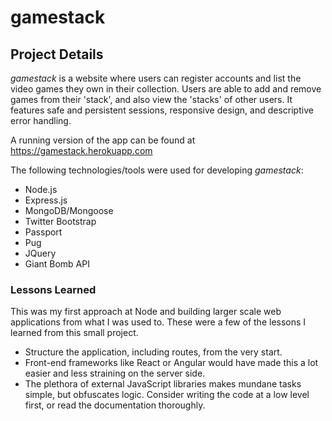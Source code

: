 # gamestack

## Project Details 
*gamestack* is a website where users can register accounts and list the video games they own in their collection. 
Users are able to add and remove games from their 'stack', and also view the 'stacks' of other users. 
It features safe and persistent sessions, responsive design, and descriptive error handling.

A running version of the app can be found at https://gamestack.herokuapp.com

The following technologies/tools were used for developing *gamestack*:
* Node.js
* Express.js
* MongoDB/Mongoose
* Twitter Bootstrap
* Passport
* Pug
* JQuery 
* Giant Bomb API

### Lessons Learned
This was my first approach at Node and building larger scale web applications from what I was used to. These were a few of the lessons I learned from this small project.

* Structure the application, including routes, from the very start. 
* Front-end frameworks like React or Angular would have made this a lot easier and less straining on the server side. 
* The plethora of external JavaScript libraries makes mundane tasks simple, but obfuscates logic.
Consider writing the code at a low level first, or read the documentation thoroughly. 

